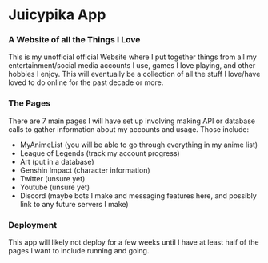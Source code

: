 # Juicypika App

### A Website of all the Things I Love 

This is my unofficial official Website where I put together things from all my entertainment/social media accounts I use, games I love playing, and other hobbies I enjoy. This will eventually be a collection of all the stuff I love/have loved to do online for the past decade or more.

### The Pages
There are 7 main pages I will have set up involving making API or database calls to gather information about my accounts and usage. Those include:

- MyAnimeList (you will be able to go through everything in my anime list)
- League of Legends (track my account progress)
- Art (put in a database)
- Genshin Impact (character information)
- Twitter (unsure yet)
- Youtube (unsure yet)
- Discord (maybe bots I make and messaging features here, and possibly link to any future servers I make)


### Deployment
This app will likely not deploy for a few weeks until I have at least half of the pages I want to include running and going. 
